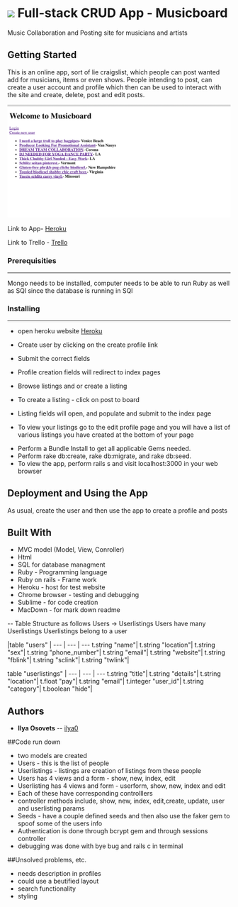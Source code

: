 # ![](https://camo.githubusercontent.com/6ce15b81c1f06d716d753a61f5db22375fa684da/68747470733a2f2f67612d646173682e73332e616d617a6f6e6177732e636f6d2f70726f64756374696f6e2f6173736574732f6c6f676f2d39663838616536633963333837313639306533333238306663663535376633332e706e67)  Full-stack CRUD App - Musicboard

Music Collaboration and Posting site for musicians and artists



## Getting Started

This is an online app, sort of lie craigslist, which people can post wanted add for musicians, items or even shows. People intending to post, can create a user account and profile which then can be used to interact with the site and create, delete, post and edit posts.

![](https://github.com/ilya0/project_02/blob/master/readme_files/Main_page.png)

Link to App- [Heroku](https://afternoon-ravine-35322.herokuapp.com/userlistings)

Link to Trello - [Trello](https://trello.com/b/zQmgbgCR/project2-music-board)

### Prerequisities
------
Mongo needs to be installed, computer needs to be able to run Ruby as well as SQl since the database is running in SQl


### Installing
------
* open heroku website
[Heroku](https://afternoon-ravine-35322.herokuapp.com/userlistings)
* Create  user by clicking on the create profile link
* Submit the correct fields
* Profile creation fields will redirect to index pages
* Browse listings and or create a listing
* To create a listing - click on post to board
* Listing fields will open, and populate and submit to the index page

* To view your listings go to the edit profile page and you will have a list of various listings you have created at the bottom of your page


+ Perform a Bundle Install to get all applicable Gems needed.
+ Perform rake db:create, rake db:migrate, and rake db:seed.
+ To view the app, perform rails s and visit localhost:3000 in your web browser

## Deployment and Using the App
As usual, create the user and then use the app to create a profile and posts

## Built With

* MVC model (Model, View, Conroller)
* Html
* SQL for database managment
* Ruby - Programming language
* Ruby on rails - Frame work
* Heroku - host for test website
* Chrome browser - testing and debugging
* Sublime - for code creation
* MacDown - for mark down readme

-- Table Structure as follows 
Users -> Userlistings
Users have many Userlistings
Userlistings belong to a user

|table "users" |
--- | --- | ---
    t.string   "name"|
    t.string   "location"|
    t.string   "sex"|
    t.string   "phone_number"|
    t.string   "email"|
    t.string   "website"|
    t.string   "fblink"|
    t.string   "sclink"|
    t.string   "twlink"|

 table "userlistings" |
--- | --- | ---
   t.string   "title"|
   t.string   "details"|
    t.string   "location"|
    t.float    "pay"|
    t.string   "email"|
    t.integer  "user_id"|
    t.string   "category"|
    t.boolean  "hide"|



## Authors

* **Ilya Osovets** -- [ilya0](https://github.com/ilya0)




##Code run down

- two models are created 
- Users - this is the list of people 
- Userlistings - listings are creation of listings from these people
- Users has 4 views and a form - show, new, index, edit
- Userlisting has 4 views and form - userform, show, new, index and edit
- Each of these have corresponding controlllers
- controller methods include, show, new, index, edit,create, update, user and userlisting params
- Seeds - have a couple defined seeds and then also use the faker gem to spoof some of the users info
- Authentication is done through bcrypt gem and through sessions controller
- debugging was done with bye bug and rails c in terminal


##Unsolved problems, etc.

* needs description in profiles
* could use a beutified layout
* search functionality
* styling



